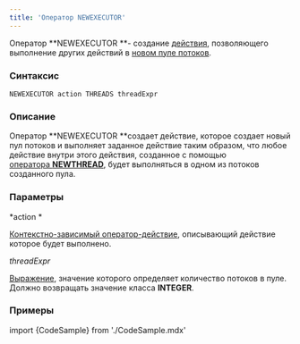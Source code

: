 ```yaml
---
title: 'Оператор NEWEXECUTOR'
---
```


Оператор **NEWEXECUTOR **- создание [действия](Действия.md), позволяющего выполнение других действий в [новом пуле потоков](Создание_потоков_NEWTHREAD_NEWEXECUTOR.md).

### Синтаксис

    NEWEXECUTOR action THREADS threadExpr

### Описание

Оператор **NEWEXECUTOR **создает действие, которое создает новый пул потоков и выполняет заданное действие таким образом, что любое действие внутри этого действия, созданное с помощью [оператора **NEWTHREAD**](Оператор_NEWTHREAD.md), будет выполняться в одном из потоков созданного пула. 

### Параметры

*action *

[Контекстно-зависимый оператор-действие](Операторы-действия.md#контекстно-зависимые-операторы), описывающий действие которое будет выполнено.

*threadExpr*

[Выражение](Выражения.md), значение которого определяет количество потоков в пуле. Должно возвращать значение класса **INTEGER**. 

### Примеры


import {CodeSample} from './CodeSample.mdx'

<CodeSample url="https://ru-documentation.lsfusion.org/sample?file=ActionSample&block=newexecutor"/>

  
